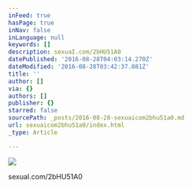 ```yaml
---
inFeed: true
hasPage: true
inNav: false
inLanguage: null
keywords: []
description: sexuaI.com/2bHU51A0
datePublished: '2016-08-28T04:03:14.270Z'
dateModified: '2016-08-28T03:42:37.081Z'
title: ''
author: []
via: {}
authors: []
publisher: {}
starred: false
sourcePath: _posts/2016-08-28-sexuaicom2bhu51a0.md
url: sexuaicom2bhu51a0/index.html
_type: Article

---
```

![](https://the-grid-user-content.s3-us-west-2.amazonaws.com/af545663-83a7-4887-b452-608c0f5984d7.jpg)

sexuaI.com/2bHU51A0